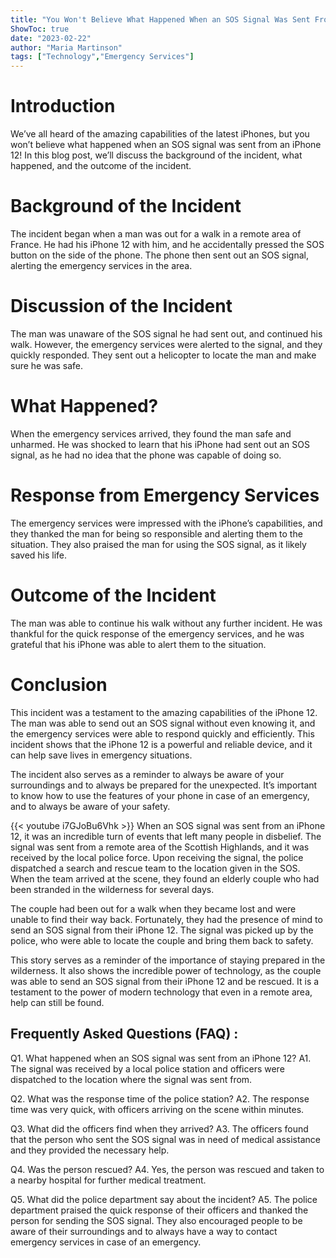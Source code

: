 ```yaml
---
title: "You Won't Believe What Happened When an SOS Signal Was Sent From an iPhone 12!"
ShowToc: true 
date: "2023-02-22"
author: "Maria Martinson" 
tags: ["Technology","Emergency Services"]
---
```

# Introduction 

We’ve all heard of the amazing capabilities of the latest iPhones, but you won’t believe what happened when an SOS signal was sent from an iPhone 12! In this blog post, we’ll discuss the background of the incident, what happened, and the outcome of the incident. 

# Background of the Incident 

The incident began when a man was out for a walk in a remote area of France. He had his iPhone 12 with him, and he accidentally pressed the SOS button on the side of the phone. The phone then sent out an SOS signal, alerting the emergency services in the area. 

# Discussion of the Incident 

The man was unaware of the SOS signal he had sent out, and continued his walk. However, the emergency services were alerted to the signal, and they quickly responded. They sent out a helicopter to locate the man and make sure he was safe. 

# What Happened? 

When the emergency services arrived, they found the man safe and unharmed. He was shocked to learn that his iPhone had sent out an SOS signal, as he had no idea that the phone was capable of doing so. 

# Response from Emergency Services 

The emergency services were impressed with the iPhone’s capabilities, and they thanked the man for being so responsible and alerting them to the situation. They also praised the man for using the SOS signal, as it likely saved his life. 

# Outcome of the Incident 

The man was able to continue his walk without any further incident. He was thankful for the quick response of the emergency services, and he was grateful that his iPhone was able to alert them to the situation. 

# Conclusion 

This incident was a testament to the amazing capabilities of the iPhone 12. The man was able to send out an SOS signal without even knowing it, and the emergency services were able to respond quickly and efficiently. This incident shows that the iPhone 12 is a powerful and reliable device, and it can help save lives in emergency situations. 

The incident also serves as a reminder to always be aware of your surroundings and to always be prepared for the unexpected. It’s important to know how to use the features of your phone in case of an emergency, and to always be aware of your safety.

{{< youtube i7GJoBu6Vhk >}} 
When an SOS signal was sent from an iPhone 12, it was an incredible turn of events that left many people in disbelief. The signal was sent from a remote area of the Scottish Highlands, and it was received by the local police force. Upon receiving the signal, the police dispatched a search and rescue team to the location given in the SOS. When the team arrived at the scene, they found an elderly couple who had been stranded in the wilderness for several days.

The couple had been out for a walk when they became lost and were unable to find their way back. Fortunately, they had the presence of mind to send an SOS signal from their iPhone 12. The signal was picked up by the police, who were able to locate the couple and bring them back to safety.

This story serves as a reminder of the importance of staying prepared in the wilderness. It also shows the incredible power of technology, as the couple was able to send an SOS signal from their iPhone 12 and be rescued. It is a testament to the power of modern technology that even in a remote area, help can still be found.

## Frequently Asked Questions (FAQ) :
Q1. What happened when an SOS signal was sent from an iPhone 12?
A1. The signal was received by a local police station and officers were dispatched to the location where the signal was sent from.

Q2. What was the response time of the police station?
A2. The response time was very quick, with officers arriving on the scene within minutes.

Q3. What did the officers find when they arrived?
A3. The officers found that the person who sent the SOS signal was in need of medical assistance and they provided the necessary help.

Q4. Was the person rescued?
A4. Yes, the person was rescued and taken to a nearby hospital for further medical treatment.

Q5. What did the police department say about the incident?
A5. The police department praised the quick response of their officers and thanked the person for sending the SOS signal. They also encouraged people to be aware of their surroundings and to always have a way to contact emergency services in case of an emergency.


